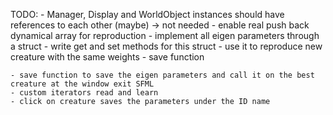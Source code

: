 TODO:
	- Manager, Display and WorldObject instances should have references to each other (maybe) -> not needed
	- enable real push back dynamical array for reproduction
	- implement all eigen parameters through a struct
		- write get and set methods for this struct
		- use it to reproduce new creature with the same weights
		- save function

	- save function to save the eigen parameters and call it on the best creature at the window exit SFML 
	- custom iterators read and learn
	- click on creature saves the parameters under the ID name
